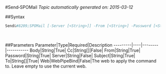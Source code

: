 #Send&#8209;SPOMail
*Topic automatically generated on: 2015-03-12*


##Syntax
```powershell
Send&#8209;SPOMail [-Server [<String>]] -From [<String>] -Password [<String>] -To [<String[]>] [-Cc [<String[]>]] -Subject [<String>] -Body [<String>] [-Web [<WebPipeBind>]]
```
&nbsp;

##Parameters
Parameter|Type|Required|Description
---------|----|--------|-----------
Body|String|True|
Cc|String[]|False|
From|String|True|
Password|String|True|
Server|String|False|
Subject|String|True|
To|String[]|True|
Web|WebPipeBind|False|The web to apply the command to. Leave empty to use the current web.
